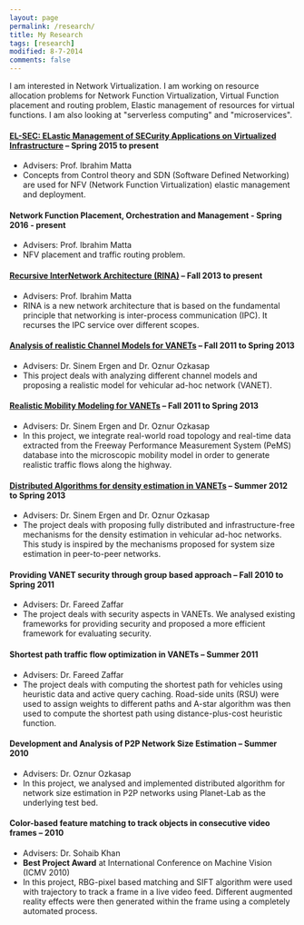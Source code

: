 ```yaml
---
layout: page
permalink: /research/
title: My Research
tags: [research]
modified: 8-7-2014
comments: false
---
```


I am interested in Network Virtualization. I am working on resource allocation problems
for Network Function Virtualization, 
Virtual Function placement and routing problem, Elastic management of resources for virtual functions.
I am also looking at "serverless computing" and "microservices". 

#### [EL-SEC: ELastic Management of SECurity Applications on Virtualized Infrastructure](https://github.com/akhtarnabeel/ELSEC)  – Spring 2015 to present
- Advisers: Prof. Ibrahim Matta
- Concepts from Control theory and SDN (Software Defined Networking) are used for NFV (Network Function Virtualization) elastic management and deployment.

#### Network Function Placement, Orchestration and Management - Spring 2016 - present
- Advisers: Prof. Ibrahim Matta
- NFV placement and traffic routing problem.
	
#### [Recursive InterNetwork Architecture (RINA)](http://csr.bu.edu/rina/)     – Fall 2013 to present
- Advisers: Prof. Ibrahim Matta
- RINA is a new network architecture that is based on the fundamental principle that networking is inter-process communication (IPC). It recurses the IPC service over different scopes.

#### [Analysis of realistic Channel Models for VANETs](../projects/proj1.html)     – Fall 2011 to Spring 2013
- Advisers: Dr. Sinem Ergen and Dr. Oznur Ozkasap
- This project deals with analyzing different channel models and proposing a realistic model for vehicular ad-hoc network (VANET).

#### [Realistic Mobility Modeling for VANETs](../projects/proj2.html) – Fall 2011 to Spring 2013
- Advisers: Dr. Sinem Ergen and Dr. Oznur Ozkasap
- In this project, we integrate real-world road topology and real-time data extracted from the Freeway Performance Measurement System (PeMS) database into the microscopic mobility model in order to generate realistic traffic flows along the highway.

#### [Distributed Algorithms for density estimation in VANETs](../projects/proj3.html)     – Summer 2012 to Spring 2013
- Advisers: Dr. Sinem Ergen and Dr. Oznur Ozkasap
- The project deals with proposing fully distributed and infrastructure-free mechanisms for the density estimation in vehicular ad-hoc networks. This study is inspired by the mechanisms proposed for system size estimation in peer-to-peer networks.

#### Providing VANET security through group based approach     – Fall 2010 to Spring 2011
- Advisers: Dr. Fareed Zaffar
- The project deals with security aspects in VANETs. We analysed existing frameworks for providing security and proposed a more efficient framework for evaluating security.

#### Shortest path traffic flow optimization in VANETs     – Summer 2011
- Advisers: Dr. Fareed Zaffar
- The project deals with computing the shortest path for vehicles using heuristic data and active query caching. Road-side units (RSU) were used to assign weights to different paths and A-star algorithm was then used to compute the shortest path using distance-plus-cost heuristic function.

#### Development and Analysis of P2P Network Size Estimation     – Summer 2010
- Advisers: Dr. Oznur Ozkasap
- In this project, we analysed and implemented distributed algorithm for network size estimation in P2P networks using Planet-Lab as the underlying test bed.

#### Color-based feature matching to track objects in consecutive video frames     – 2010
- Advisers: Dr. Sohaib Khan
- **Best Project Award** at International Conference on Machine Vision (ICMV 2010)
- In this project, RBG-pixel based matching and SIFT algorithm were used with trajectory to track a frame in a live video feed. Different augmented reality effects were then generated within the frame using a completely automated process.
